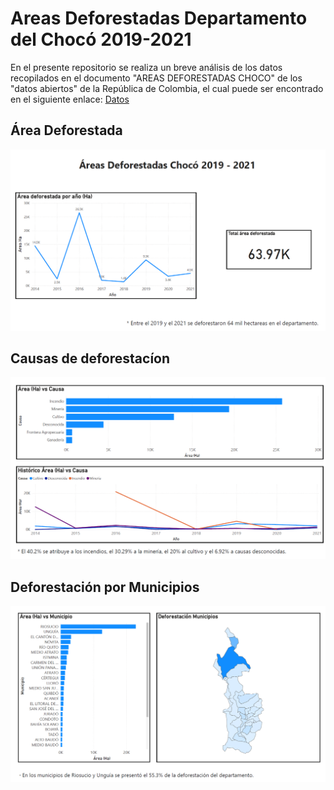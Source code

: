 # Areas Deforestadas Departamento del Chocó 2019-2021
En el presente repositorio se realiza un breve análisis de los datos recopilados en el documento "AREAS DEFORESTADAS CHOCO" de los "datos abiertos" de la República de Colombia, el cual puede ser encontrado en el siguiente enlace: [Datos](https://www.datos.gov.co/Ambiente-y-Desarrollo-Sostenible/AREAS-DEFORESTADAS-CHOCO/iczg-dyt3/about_data)

## Área Deforestada
![Diagrama del sistema](img/Area_deforestada.png)

## Causas de deforestacíon
![Diagrama del sistema](img/Causas_deforestacion.png)

## Deforestación por Municipios
![Diagrama del sistema](img/Deforestacion_por_Municipios.png)
